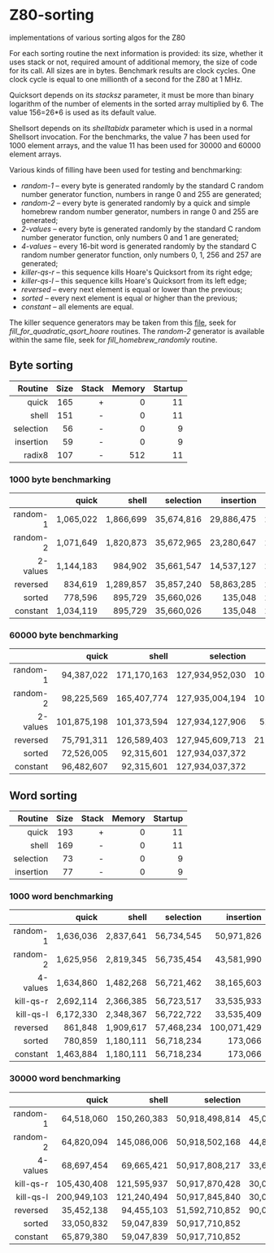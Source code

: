 # Z80-sorting
implementations of various sorting algos for the Z80

For each sorting routine the next information is provided:  its size, whether it uses stack or not, required amount of additional memory, the size of code for its call.  All sizes are in bytes.  Benchmark results are clock cycles.  One clock cycle is equal to one millionth of a second for the Z80 at 1 MHz.

Quicksort depends on its *stacksz* parameter, it must be more than binary logarithm of the number of elements in the sorted array multiplied by 6.  The value 156=26*6 is used as its default value. 

Shellsort depends on its *shelltabidx* parameter which is used in a normal Shellsort invocation.  For the benchmarks, the value 7 has been used for 1000 element arrays, and the value 11 has been used for 30000 and 60000 element arrays.

Various kinds of filling have been used for testing and benchmarking:
  * *random-1* &ndash; every byte is generated randomly by the standard C random number generator function, numbers in range 0 and 255 are generated;
  * *random-2* &ndash; every byte is generated randomly by a quick and simple homebrew random number generator, numbers in range 0 and 255 are generated;
  * *2-values* &ndash; every byte is generated randomly by the standard C random number generator function, only numbers 0 and 1 are generated;
  * *4-values* &ndash; every 16-bit word is generated randomly by the standard C random number generator function, only numbers 0, 1, 256 and 257 are generated;
  * *killer-qs-r* &ndash; this sequence kills Hoare's Quicksort from its right edge;
  * *killer-qs-l* &ndash; this sequence kills Hoare's Quicksort from its left edge;
  * *reversed* &ndash; every next element is equal or lower than the previous;
  * *sorted* &ndash; every next element is equal or higher than the previous;
  * *constant* &ndash; all elements are equal.

The killer sequence generators may be taken from this [file](https://github.com/litwr2/research-of-sorting/blob/master/fillings.cpp), seek for *fill_for_quadratic_qsort_hoare* routines.  The *random-2* generator is available within the same file, seek for *fill_homebrew_randomly* routine.

## Byte sorting

Routine  | Size | Stack | Memory | Startup
--------:|-----:|------:|-------:|-------:
quick    |  165 |     + |      0 |      11
shell    |  151 |     - |      0 |      11
selection|   56 |     - |      0 |       9
insertion|   59 |     - |      0 |       9
radix8   |  107 |     - |    512 |      11

### 1000 byte benchmarking

  &nbsp; |    quick |    shell |  selection |  insertion | radix8
--------:|---------:|---------:|-----------:|-----------:|-------:
random-1 |1,065,022 |1,866,699 | 35,674,816 | 29,886,475 | 212,273
random-2 |1,071,649 |1,820,873 | 35,672,965 | 23,280,647 | 212,273
2-values |1,144,183 |  984,902 | 35,661,547 | 14,537,127 | 212,293
reversed |  834,619 |1,289,857 | 35,857,240 | 58,863,285 | 212,273
sorted   |  778,596 |  895,729 | 35,660,026 |    135,048 | 212,273
constant |1,034,119 |  895,729 | 35,660,026 |    135,048 | 212,303

### 60000 byte benchmarking

  &nbsp; |     quick |     shell |     selection |     insertion |   radix8 
--------:|----------:|----------:|--------------:|--------------:|---------:
random-1 | 94,387,022|171,170,163|127,934,952,030|105,795,767,479|10,247,314
random-2 | 98,225,569|165,407,774|127,935,004,194|105,218,341,161|10,248,504
2-values |101,875,198|101,373,594|127,934,127,906| 52,893,795,179|10,249,454
reversed | 75,791,311|126,589,403|127,945,609,713|211,665,542,075|10,247,314
sorted   | 72,526,005| 92,315,601|127,934,037,372|      8,103,051|10,247,314
constant | 96,482,607| 92,315,601|127,934,037,372|      8,103,051|10,249,464

## Word sorting

Routine  | Size | Stack | Memory | Startup
--------:|-----:|------:|-------:|-------:
quick    |  193 |     + |      0 |      11
shell    |  169 |     - |      0 |      11
selection|   73 |     - |      0 |       9
insertion|   77 |     - |      0 |       9

### 1000 word benchmarking

  &nbsp; |     quick |    shell | selection | insertion 
--------:|----------:|---------:|----------:|----------:
random-1 |  1,636,036| 2,837,641| 56,734,545| 50,971,826
random-2 |  1,625,956| 2,819,345| 56,735,454| 43,581,990
4-values |  1,634,860| 1,482,268| 56,721,462| 38,165,603
kill-qs-r|  2,692,114| 2,366,385| 56,723,517| 33,535,933
kill-qs-l|  6,172,330| 2,348,367| 56,722,722| 33,535,409
reversed |    861,848| 1,909,617| 57,468,234|100,071,429
sorted   |    780,859| 1,180,111| 56,718,234|    173,066
constant |  1,463,884| 1,180,111| 56,718,234|    173,066

### 30000 word benchmarking

  &nbsp; |     quick |     shell |     selection |    insertion 
--------:|----------:|----------:|--------------:|-------------:
random-1 | 64,518,060|150,260,383| 50,918,498,814|45,048,560,659
random-2 | 64,820,094|145,086,006| 50,918,502,168|44,804,335,589
4-values | 68,697,454| 69,665,421| 50,917,808,217|33,622,925,630
kill-qs-r|105,430,408|121,595,937| 50,917,870,428|30,020,604,185
kill-qs-l|200,949,103|121,240,494| 50,917,845,840|30,020,602,517
reversed | 35,452,138| 94,455,103| 51,592,710,852|90,046,318,341
sorted   | 33,050,832| 59,047,839| 50,917,710,852|     5,193,017
constant | 65,879,380| 59,047,839| 50,917,710,852|     5,193,017

